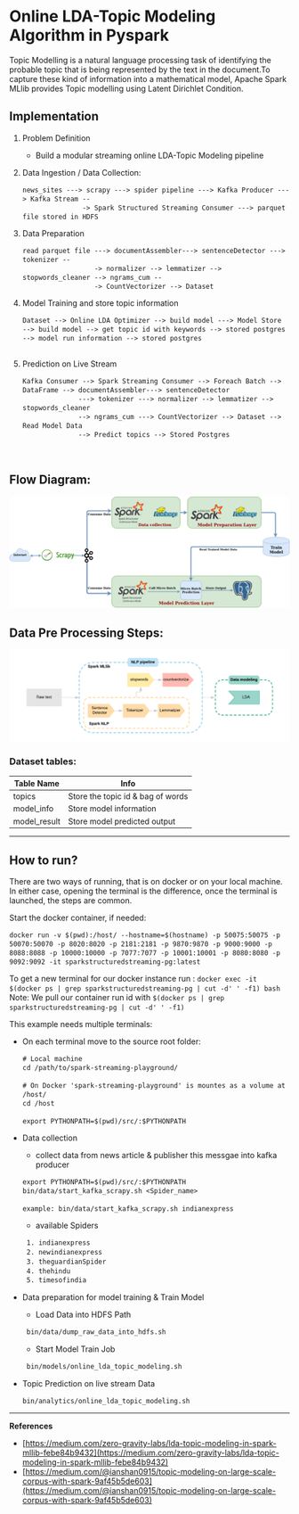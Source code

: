 # Online LDA-Topic Modeling Algorithm in Pyspark
   Topic Modelling is a natural language processing task of identifying the probable topic that is being represented by the text in the document.To capture these kind of information into a mathematical model, Apache Spark MLlib provides Topic modelling using Latent Dirichlet Condition.
   

## Implementation

1. Problem Definition
    - Build a modular streaming online LDA-Topic Modeling pipeline 
    
2. Data Ingestion / Data Collection:
    ```
    news_sites ---> scrapy ---> spider pipeline ---> Kafka Producer ---> Kafka Stream --
                   -> Spark Structured Streaming Consumer ---> parquet file stored in HDFS              
   ```
3. Data Preparation 
   ```shell script
   read parquet file ---> documentAssembler---> sentenceDetector ---> tokenizer --
                     -> normalizer --> lemmatizer --> stopwords_cleaner --> ngrams_cum --
                     -> CountVectorizer --> Dataset
   ```

4. Model Training and store topic information
    ```shell script
   Dataset --> Online LDA Optimizer --> build model ---> Model Store
    --> build model --> get topic id with keywords --> stored postgres
    --> model run information --> stored postgres
                 
   ```

5. Prediction on Live Stream
   ```shell script
   Kafka Consumer --> Spark Streaming Consumer --> Foreach Batch --> DataFrame --> documentAssembler---> sentenceDetector
                 ---> tokenizer ---> normalizer --> lemmatizer --> stopwords_cleaner 
                 --> ngrams_cum ---> CountVectorizer --> Dataset -->  Read Model Data 
                 --> Predict topics --> Stored Postgres
                 
              
   ```
## Flow Diagram:

![](../images/topic_modeling.jpg)

## Data Pre Processing Steps:
![](../images/preprocessing.png)


### Dataset tables:

|Table Name   |Info                               | 
|-------------|-----------------------------------|
|topics       |Store the topic id & bag of words |
|model_info   |Store model information            |
|model_result |Store model predicted output       |

------------------------------------------------------------------------------------------------------------------------
## How to run?

There are two ways of running, that is on docker or on your local machine. In either case, opening the terminal
is the difference, once the terminal is launched, the steps are common. 

Start the docker container, if needed:
```
docker run -v $(pwd):/host/ --hostname=$(hostname) -p 50075:50075 -p 50070:50070 -p 8020:8020 -p 2181:2181 -p 9870:9870 -p 9000:9000 -p 8088:8088 -p 10000:10000 -p 7077:7077 -p 10001:10001 -p 8080:8080 -p 9092:9092 -it sparkstructuredstreaming-pg:latest
```

To get a new terminal for our docker instance run : `docker exec -it $(docker ps | grep sparkstructuredstreaming-pg | cut -d' ' -f1) bash`
Note: We pull our container run id with `$(docker ps | grep sparkstructuredstreaming-pg | cut -d' ' -f1)`

This example needs multiple terminals:

- On each terminal move to the source root folder:
    ```shell script
    # Local machine
    cd /path/to/spark-streaming-playground/ 
    
    # On Docker 'spark-streaming-playground' is mountes as a volume at /host/
    cd /host  
    
    export PYTHONPATH=$(pwd)/src/:$PYTHONPATH
    ```

- Data collection
    -  collect data from news article & publisher this messgae into kafka producer    
    ```shell script
    export PYTHONPATH=$(pwd)/src/:$PYTHONPATH
    bin/data/start_kafka_scrapy.sh <Spider_name>
    
    example: bin/data/start_kafka_scrapy.sh indianexpress
    ```
    - available Spiders
    ```bash
     1. indianexpress
     2. newindianexpress
     3. theguardianSpider
     4. thehindu
     5. timesofindia
    ```
- Data preparation for model training & Train Model
    -  Load Data into HDFS Path
    ```bash
     bin/data/dump_raw_data_into_hdfs.sh 
     ```
    -  Start Model Train Job
    ```bash
     bin/models/online_lda_topic_modeling.sh
     ```
    
-  Topic Prediction on live stream Data
    ```shell script
    bin/analytics/online_lda_topic_modeling.sh
    ```
------------------------------------------------------------------------------------------------------------------------

**References**
- [https://medium.com/zero-gravity-labs/lda-topic-modeling-in-spark-mllib-febe84b9432](https://medium.com/zero-gravity-labs/lda-topic-modeling-in-spark-mllib-febe84b9432)
- [https://medium.com/@ianshan0915/topic-modeling-on-large-scale-corpus-with-spark-9af45b5de603](https://medium.com/@ianshan0915/topic-modeling-on-large-scale-corpus-with-spark-9af45b5de603)
